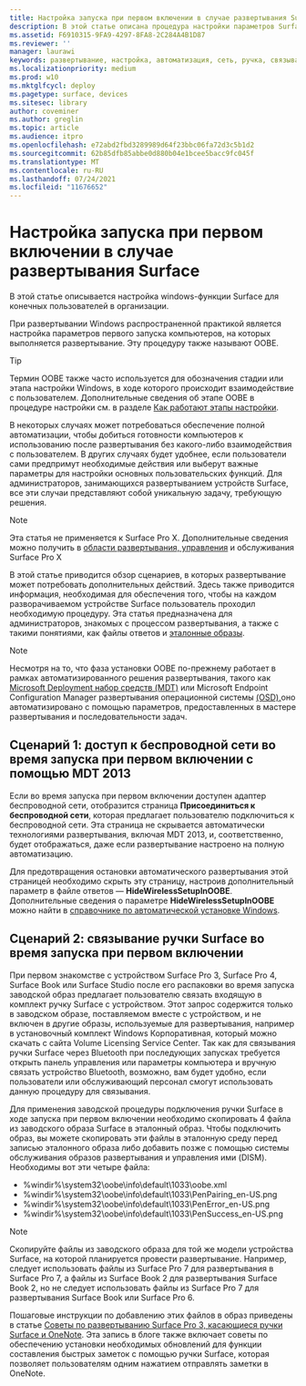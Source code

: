 ```yaml
---
title: Настройка запуска при первом включении в случае развертывания Surface
description: В этой статье описана процедура настройки параметров Surface, которые будут действовать при первом запуске устройства конечными пользователями в вашей организации.
ms.assetid: F6910315-9FA9-4297-8FA8-2C284A4B1D87
ms.reviewer: ''
manager: laurawi
keywords: развертывание, настройка, автоматизация, сеть, ручка, связывание, загрузка
ms.localizationpriority: medium
ms.prod: w10
ms.mktglfcycl: deploy
ms.pagetype: surface, devices
ms.sitesec: library
author: coveminer
ms.author: greglin
ms.topic: article
ms.audience: itpro
ms.openlocfilehash: e72abd2fbd3289989d64f23bbc06fa72d3c5b1d2
ms.sourcegitcommit: 62b85dfb85abbe0d880b04e1bcee5bacc9fc045f
ms.translationtype: MT
ms.contentlocale: ru-RU
ms.lasthandoff: 07/24/2021
ms.locfileid: "11676652"
---
```

# <a name="customize-the-oobe-for-surface-deployments"></a>Настройка запуска при первом включении в случае развертывания Surface

В этой статье описывается настройка windows-функции Surface для конечных пользователей в организации.

При развертывании Windows распространенной практикой является настройка параметров первого запуска компьютеров, на которых выполняется развертывание. Эту процедуру также называют OOBE.

>[!TIP]
>Термин OOBE также часто используется для обозначения стадии или этапа настройки Windows, в ходе которого происходит взаимодействие с пользователем. Дополнительные сведения об этапе OOBE в процедуре настройки см. в разделе [Как работают этапы настройки](/windows-hardware/manufacture/desktop/how-configuration-passes-work).

В некоторых случаях может потребоваться обеспечение полной автоматизации, чтобы добиться готовности компьютеров к использованию после развертывания без какого-либо взаимодействия с пользователем. В других случаях будет удобнее, если пользователи сами предпримут необходимые действия или выберут важные параметры для настройки основных пользовательских функций. Для администраторов, занимающихся развертыванием устройств Surface, все эти случаи представляют собой уникальную задачу, требующую решения.

> [!NOTE]
> Эта статья не применяется к Surface Pro X. Дополнительные сведения можно получить в [области развертывания, управления](surface-pro-arm-app-management.md) и обслуживания Surface Pro X

В этой статье приводится обзор сценариев, в которых развертывание может потребовать дополнительных действий. Здесь также приводится информация, необходимая для обеспечения того, чтобы на каждом разворачиваемом устройстве Surface пользователь проходил необходимую процедуру. Эта статья предназначена для администраторов, знакомых с процессом развертывания, а также с такими понятиями, как файлы ответов и [эталонные образы](https://technet.microsoft.com/itpro/windows/deploy/create-a-windows-10-reference-image).

>[!NOTE]
>Несмотря на то, что фаза установки OOBE по-прежнему работает в рамках автоматизированного решения развертывания, такого как [Microsoft Deployment набор средств (MDT)](/mem/configmgr/mdt) или Microsoft Endpoint Configuration Manager развертывания операционной системы [(OSD),](/mem/configmgr/osd/)оно автоматизировано с помощью параметров, предоставленных в мастере развертывания и последовательности задач.

## <a name="scenario-1-wireless-networking-in-oobe-with-mdt-2013"></a>Сценарий 1: доступ к беспроводной сети во время запуска при первом включении с помощью MDT 2013

Если во время запуска при первом включении доступен адаптер беспроводной сети, отобразится страница **Присоединиться к беспроводной сети**, которая предлагает пользователю подключиться к беспроводной сети. Эта страница не скрывается автоматически технологиями развертывания, включая MDT 2013, и, соответственно, будет отображаться, даже если развертывание настроено на полную автоматизацию.

Для предотвращения остановки автоматического развертывания этой страницей необходимо скрыть эту страницу, настроив дополнительный параметр в файле ответов — **HideWirelessSetupInOOBE**. Дополнительные сведения о параметре **HideWirelessSetupInOOBE** можно найти в [справочнике по автоматической установке Windows](/previous-versions/windows/it-pro/windows-8.1-and-8/ff716213(v=win.10)).

## <a name="scenario-2-surface-pen-pairing-in-oobe"></a>Сценарий 2: связывание ручки Surface во время запуска при первом включении

При первом знакомстве с устройством Surface Pro 3, Surface Pro 4, Surface Book или Surface Studio после его распаковки во время запуска заводской образ предлагает пользователю связать входящую в комплект ручку Surface с устройством. Этот запрос содержится только в заводском образе, поставляемом вместе с устройством, и не включен в другие образы, используемые для развертывания, например в установочный комплект Windows Корпоративная, который можно скачать с сайта Volume Licensing Service Center. Так как для связывания ручки Surface через Bluetooth при последующих запусках требуется открыть панель управления или параметры компьютера и вручную связать устройство Bluetooth, возможно, вам будет удобно, если пользователи или обслуживающий персонал смогут использовать данную процедуру для связывания.

Для применения заводской процедуры подключения ручки Surface в ходе запуска при первом включении необходимо скопировать 4 файла из заводского образа Surface в эталонный образ. Чтобы подключить образ, вы можете скопировать эти файлы в эталонную среду перед записью эталонного образа либо добавить позже с помощью системы обслуживания образов развертывания и управления ими (DISM). Необходимы вот эти четыре файла:

- %windir%\\system32\\oobe\\info\\default\\1033\\oobe.xml
- %windir%\\system32\\oobe\\info\\default\\1033\\PenPairing\_en-US.png
- %windir%\\system32\\oobe\\info\\default\\1033\\PenError\_en-US.png
- %windir%\\system32\\oobe\\info\\default\\1033\\PenSuccess\_en-US.png

>[!NOTE]
>Скопируйте файлы из заводского образа для той же модели устройства Surface, на которой планируется провести развертывание. Например, следует использовать файлы из Surface Pro 7 для развертывания в Surface Pro 7, а файлы из Surface Book 2 для развертывания Surface Book 2, но не следует использовать файлы из Surface Pro 7 для развертывания Surface Book или Surface Pro 6.

Пошаговые инструкции по добавлению этих файлов в образ приведены в статье [Советы по развертыванию Surface Pro 3, касающиеся ручки Surface и OneNote](https://blogs.technet.microsoft.com/askcore/2014/07/15/deploying-surface-pro-3-pen-and-onenote-tips/). Эта запись в блоге также включает советы по обеспечению установки необходимых обновлений для функции составления быстрых заметок с помощью ручки Surface, которая позволяет пользователям одним нажатием отправлять заметки в OneNote.

